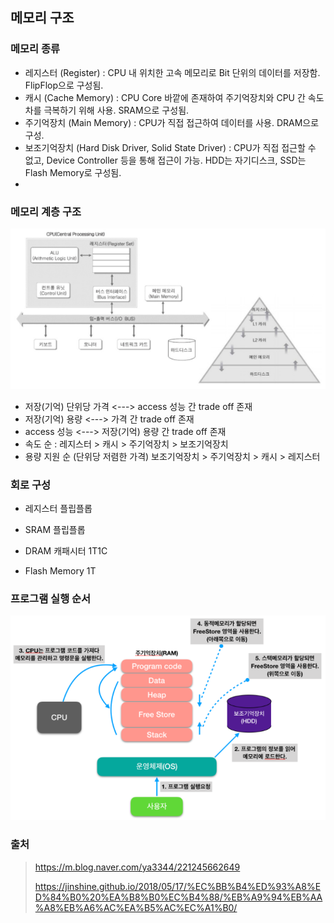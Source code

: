 ## 메모리 구조

### 메모리 종류

- 레지스터 (Register) : CPU 내 위치한 고속 메모리로 Bit 단위의 데이터를 저장함. FlipFlop으로 구성됨.
- 캐시 (Cache Memory) : CPU Core 바깥에 존재하여 주기억장치와 CPU 간 속도차를 극복하기 위해 사용. SRAM으로 구성됨.
- 주기억장치 (Main Memory) : CPU가 직접 접근하여 데이터를 사용. DRAM으로 구성.
- 보조기억장치 (Hard Disk Driver, Solid State Driver) : CPU가 직접 접근할 수 없고, Device Controller 등을 통해 접근이 가능. HDD는 자기디스크, SSD는 Flash Memory로 구성됨.
- 

### 메모리 계층 구조

![image-20210906113610067](md-images/image-20210906113610067.png)

- 저장(기억) 단위당 가격 <---> access 성능 간 trade off 존재
- 저장(기억) 용량 <---> 가격 간 trade off 존재
- access 성능 <---> 저장(기억) 용량 간 trade off 존재
- 속도 순 : 레지스터 > 캐시 > 주기억장치 > 보조기억장치
- 용량 지원 순 (단위당 저렴한 가격) 보조기억장치 > 주기억장치 > 캐시 > 레지스터



### 회로 구성

- 레지스터 플립플롭

- SRAM 플립플롭

- DRAM 캐패시터 1T1C

- Flash Memory 1T



### 프로그램 실행 순서

![image-20210906114433380](md-images/image-20210906114433380.png)





### 출처

> https://m.blog.naver.com/ya3344/221245662649
>
> https://jinshine.github.io/2018/05/17/%EC%BB%B4%ED%93%A8%ED%84%B0%20%EA%B8%B0%EC%B4%88/%EB%A9%94%EB%AA%A8%EB%A6%AC%EA%B5%AC%EC%A1%B0/